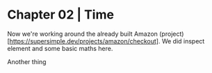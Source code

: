 # Chapter 02 | Time 

Now we're working around the already built Amazon (project)[https://supersimple.dev/projects/amazon/checkout]. We did inspect element and some basic maths here.

Another thing